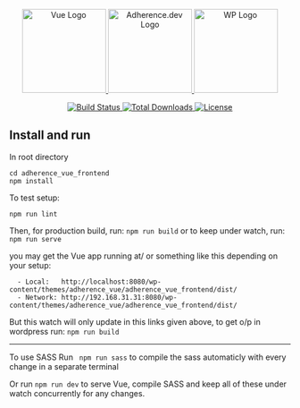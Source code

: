 <p align="center">
    <a href="#" style="width: 120px; max-width: 250px;" class="svg-pan-zoom_viewport">
        <img src="https://adherence.dev/assets/images/other-logos/vue.png" max-width="250" width="150" alt="Vue Logo">
    </a>
    <a href="https://adherence.dev" style="width: 120px; max-width: 250px;" >
        <img src="https://adherence.dev/assets/images/logo.png" max-width="250" width="150" alt="Adherence.dev Logo">
    </a>
    <a href="#" style="width: 120px; max-width: 250px;" >
        <img src="https://adherence.dev/assets/images/other-logos/wp.svg" max-width="250" width="150" alt="WP Logo">
    </a>
</p>

<p align="center">
    <a href="">
        <img src="https://travis-ci.org/laravel/framework.svg" alt="Build Status">
    </a>
    <a href="">
        <img src="https://img.shields.io/packagist/dt/laravel/framework" alt="Total Downloads">
    </a>
    <a href="">
        <img src="https://img.shields.io/packagist/l/laravel/framework" alt="License">
    </a>
</p>

## Install and run

In root directory 

```
cd adherence_vue_frontend
npm install
```
To test setup:
```
npm run lint
```

Then, for production build, run: ``` npm run build ```
or to keep under watch, run: ``` npm run serve ```

you may get the Vue app running at/ or something like this depending on your setup:
```
  - Local:   http://localhost:8080/wp-content/themes/adherence_vue/adherence_vue_frontend/dist/ 
  - Network: http://192.168.31.31:8080/wp-content/themes/adherence_vue/adherence_vue_frontend/dist/

```
But this watch will only update in this links given above, to get o/p in wordpress run: `npm run build`

------------------------------
To use SASS
Run ``` npm run sass``` to compile the sass automaticly with every change in a separate terminal

Or run  ``` npm run dev ``` to serve Vue, compile SASS and keep all of these under watch concurrently for any changes.

```
```

  
